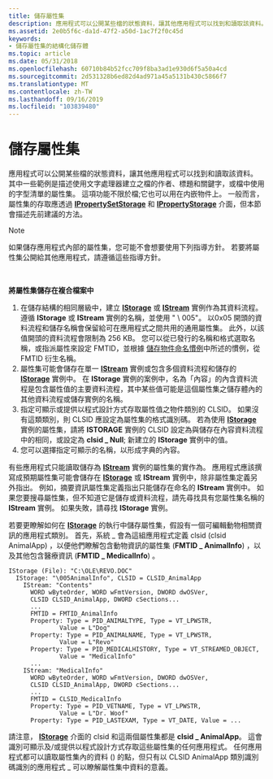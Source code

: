```yaml
---
title: 儲存屬性集
description: 應用程式可以公開某些檔的狀態資料，讓其他應用程式可以找到和讀取該資料。
ms.assetid: 2e0b5f6c-da1d-47f2-a50d-1ac7f2f0c45d
keywords:
- 儲存屬性集的結構化儲存體
ms.topic: article
ms.date: 05/31/2018
ms.openlocfilehash: 60710b84b52fcc709f8ba3ad1e930d6f5a50a4cd
ms.sourcegitcommit: 2d531328b6ed82d4ad971a45a5131b430c5866f7
ms.translationtype: MT
ms.contentlocale: zh-TW
ms.lasthandoff: 09/16/2019
ms.locfileid: "103839480"
---
```

# <a name="storing-property-sets"></a>儲存屬性集

應用程式可以公開某些檔的狀態資料，讓其他應用程式可以找到和讀取該資料。 其中一些範例是描述使用文字處理器建立之檔的作者、標題和關鍵字，或檔中使用的字型清單的屬性集。 這項功能不限於檔;它也可以用在内嵌物件上。 一般而言，屬性集的存取應透過 [**IPropertySetStorage**](/windows/desktop/api/Propidl/nn-propidl-ipropertysetstorage) 和 [**IPropertyStorage**](/windows/desktop/api/Propidl/nn-propidl-ipropertystorage) 介面，但本節會描述先前建議的方法。

> [!Note]  
> 如果儲存應用程式內部的屬性集，您可能不會想要使用下列指導方針。 若要將屬性集公開給其他應用程式，請遵循這些指導方針。

 

**將屬性集儲存在複合檔案中**

1.  在儲存結構的相同層級中，建立 [**IStorage**](/windows/desktop/api/Objidl/nn-objidl-istorage) 或 [**IStream**](/windows/desktop/api/Objidl/nn-objidl-istream) 實例作為其資料流程。 遵循 **IStorage** 或 **IStream** 實例的名稱，並使用 " \\ 005"。 以0x05 開頭的資料流程和儲存名稱會保留給可在應用程式之間共用的通用屬性集。 此外，以該值開頭的資料流程會限制為 256 KB。 您可以從已發行的名稱和格式選取名稱，或指派屬性來設定 FMTID，並根據 [儲存物件命名慣例](storage-object-naming-conventions.md)中所述的慣例，從 FMTID 衍生名稱。
2.  屬性集可能會儲存在單一 [**IStream**](/windows/desktop/api/Objidl/nn-objidl-istream) 實例或包含多個資料流程和儲存的 [**IStorage**](/windows/desktop/api/Objidl/nn-objidl-istorage) 實例中。 在 **IStorage** 實例的案例中，名為「內容」的內含資料流程是包含屬性值的主要資料流程，其中某些值可能是這個屬性集之儲存體內的其他資料流程或儲存實例的名稱。
3.  指定可顯示或提供以程式設計方式存取屬性值之物件類別的 CLSID。 如果沒有這類類別，則 CLSID 應設定為屬性集的格式識別碼。 若為使用 [**IStorage**](/windows/desktop/api/Objidl/nn-objidl-istorage) 實例的屬性集，請將 **ISTORAGE** 實例的 CLSID 設定為與儲存在內容資料流程中的相同，或設定為 **clsid \_ Null**; 新建立的 **IStorage** 實例中的值。
4.  您可以選擇指定可顯示的名稱，以形成字典的內容。

有些應用程式只能讀取儲存為 [**IStream**](/windows/desktop/api/Objidl/nn-objidl-istream) 實例的屬性集的實作為。 應用程式應該撰寫成預期屬性集可能會儲存在 [**IStorage**](/windows/desktop/api/Objidl/nn-objidl-istorage) 或 **IStream** 實例中，除非屬性集定義另外指出。 例如，摘要資訊屬性集定義指出只能儲存在命名的 **IStream** 實例中。 如果您要搜尋屬性集，但不知道它是儲存或資料流程，請先尋找具有您屬性集名稱的 **IStream** 實例。 如果失敗，請尋找 **IStorage** 實例。

若要更瞭解如何在 [**IStorage**](/windows/desktop/api/Objidl/nn-objidl-istorage) 的執行中儲存屬性集，假設有一個可編輯動物相關資訊的應用程式類別。 首先，系統 \_ 會為這組應用程式定義 clsid (clsid AnimalApp) ，以便他們瞭解包含動物資訊的屬性集 (**FMTID \_ AnimalInfo**) ，以及其他包含醫療資訊 (**FMTID \_ MedicalInfo**) 。

``` syntax
IStorage (File): "C:\OLE\REVO.DOC" 
  IStorage: "\005AnimalInfo", CLSID = CLSID_AnimalApp 
    IStream: "Contents" 
      WORD wByteOrder, WORD wFmtVersion, DWORD dwOSVer, 
      CLSID CLSID_AnimalApp, DWORD cSections... 
      ... 
      FMTID = FMTID_AnimalInfo 
      Property: Type = PID_ANIMALTYPE, Type = VT_LPWSTR, 
              Value = L"Dog" 
      Property: Type = PID_ANIMALNAME, Type = VT_LPWSTR, 
              Value = L"Revo" 
      Property: Type = PID_MEDICALHISTORY, Type = VT_STREAMED_OBJECT, 
              Value = "MedicalInfo" 
      ... 
    IStream: "MedicalInfo" 
      WORD wByteOrder, WORD wFmtVersion, DWORD dwOSVer, 
      CLSID CLSID_AnimalApp, DWORD cSections... 
      ... 
      FMTID = CLSID_MedicalInfo 
      Property: Type = PID_VETNAME, Type = VT_LPWSTR, 
              Value = L"Dr. Woof" 
      Property: Type = PID_LASTEXAM, Type = VT_DATE, Value = ...
```

請注意， [**IStorage**](/windows/desktop/api/Objidl/nn-objidl-istorage) 介面的 clsid 和這兩個屬性集都是 **clsid \_ AnimalApp**。 這會識別可顯示及/或提供以程式設計方式存取這些屬性集的任何應用程式。 任何應用程式都可以讀取屬性集內的資料 () 的點，但只有以 CLSID AnimalApp 類別識別碼識別的應用程式 \_ 可以瞭解屬性集中資料的意義。

 

 




